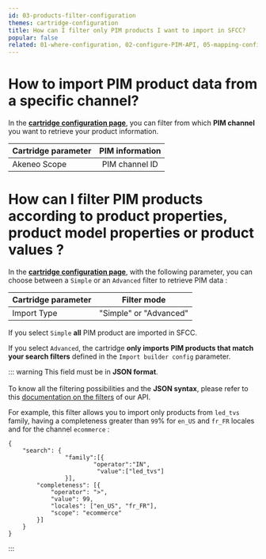 ```yaml
---
id: 03-products-filter-configuration
themes: cartridge-configuration
title: How can I filter only PIM products I want to import in SFCC?
popular: false
related: 01-where-configuration, 02-configure-PIM-API, 05-mapping-configuration, 04-import-images-configuration, 06-categories-configuration
---
```


# How to import PIM product data from a specific channel?

In the [**cartridge configuration page**](01-where-configuration.html), you can filter from which **PIM channel** you want to retrieve your product information.

| Cartridge parameter   | PIM information  |
| :---------------------| :--------------: |
| Akeneo Scope          |  PIM channel ID  |

# How can I filter PIM products according to product properties, product model properties or product values ?

In the [**cartridge configuration page**](01-where-configuration.html), with the following parameter, you can choose between a `Simple` or an `Advanced` filter to retrieve PIM data :

| Cartridge parameter   | Filter mode      |
| :---------------------| :------------------: |
| Import Type           |  "Simple" or "Advanced"  |

If you select `Simple` **all** PIM product are imported in SFCC.

If you select `Advanced`, the cartridge **only imports PIM products that match your search filters** defined in the `Import builder config` parameter.

::: warning
This field must be in **JSON format**.<br>
<br>
To know all the filtering possibilities and the **JSON syntax**, please refer to this [documentation on the filters](https://api.akeneo.com/documentation/filter.html) of our API.

For example, this filter allows you to import only products from `led_tvs` family, having a completeness greater than `99`% for `en_US` and `fr_FR` locales and for the channel `ecommerce` :

```
{
	"search": {
                "family":[{
                        "operator":"IN",
                         "value":["led_tvs"]
                }],
		"completeness": [{
			"operator": ">",
			"value": 99,
			"locales": ["en_US", "fr_FR"],
			"scope": "ecommerce"
		}]
	}
}

```
:::
